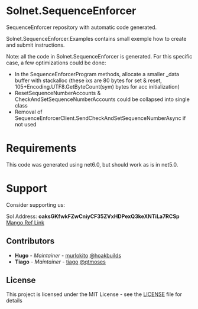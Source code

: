 # Solnet.SequenceEnforcer

SequenceEnforcer repository with automatic code generated.

Solnet.SequenceEnforcer.Examples contains small exemple how to create and submit instructions.

Note: all the code in Solnet.SequenceEnforcer is generated. For this specific case, a few optimizations could be done:
* In the SequenceEnforcerProgram methods, allocate a smaller _data buffer with stackalloc (these ixs are 80 bytes for set & reset, 105+Encoding.UTF8.GetByteCount(sym) bytes for acc initialization)
* ResetSequenceNumberAccounts & CheckAndSetSequenceNumberAccounts could be collapsed into single class
* Removal of SequenceEnforcerClient.SendCheckAndSetSequenceNumberAsync if not used

# Requirements

This code was generated using net6.0, but should work as is in net5.0.



# Support

Consider supporting us:

Sol Address: **oaksGKfwkFZwCniyCF35ZVxHDPexQ3keXNTiLa7RCSp**
[Mango Ref Link](https://trade.mango.markets/?ref=MangoSharp)



## Contributors

* **Hugo** - *Maintainer* - [murlokito](https://github.com/murlokito) [@hoakbuilds](twitter.com/hoakbuilds)
* **Tiago** - *Maintainer* - [tiago](https://github.com/tiago18c) [@qtmoses](twitter.com/qtmoses)

## License

This project is licensed under the MIT License - see the [LICENSE](https://github.com/bmresearch/Solnet.Serum/blob/master/LICENSE) file for details